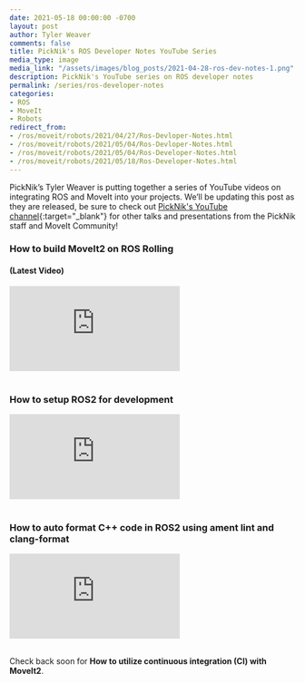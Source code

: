 ```yaml
---
date: 2021-05-18 00:00:00 -0700
layout: post
author: Tyler Weaver
comments: false
title: PickNik's ROS Developer Notes YouTube Series
media_type: image
media_link: "/assets/images/blog_posts/2021-04-28-ros-dev-notes-1.png"
description: PickNik's YouTube series on ROS developer notes
permalink: /series/ros-developer-notes
categories:
- ROS
- MoveIt
- Robots
redirect_from:
- /ros/moveit/robots/2021/04/27/Ros-Devloper-Notes.html
- /ros/moveit/robots/2021/05/04/Ros-Devloper-Notes.html
- /ros/moveit/robots/2021/05/04/Ros-Developer-Notes.html
- /ros/moveit/robots/2021/05/18/Ros-Developer-Notes.html
---
```


PickNik’s Tyler Weaver is putting together a series of YouTube videos on integrating ROS and MoveIt into your projects. We’ll be updating this post as they are released, be sure to check out  [PickNik's YouTube channel](https://www.youtube.com/channel/UCF7Yy57ZE2WNYeeXKEu8JQA){:target="_blank"} for other talks and presentations from the PickNik staff and MoveIt Community!

### How to build MoveIt2 on ROS Rolling ###
#### (Latest Video) ####
<div class="iframe-container">
<div class="text-center">
<iframe src="https://www.youtube-nocookie.com/embed/FgIK27jN4bk" title="YouTube video player" frameborder="0" allow="accelerometer; autoplay; clipboard-write; encrypted-media; gyroscope; picture-in-picture" allowfullscreen></iframe>
</div>
</div>
<br>

### How to setup ROS2 for development ###
<div class="iframe-container">
<div class="text-center">
<iframe src="https://www.youtube-nocookie.com/embed/XkZ-xXV-8Uc" title="YouTube video player" frameborder="0" allow="accelerometer; autoplay; clipboard-write; encrypted-media; gyroscope; picture-in-picture" allowfullscreen></iframe>
</div>
</div>
<br>

### How to auto format C++ code in ROS2 using ament lint and clang-format ###

<div class="iframe-container">
<div class="text-center">
<iframe src="https://www.youtube-nocookie.com/embed/2gIyu09UEC8" title="YouTube video player" frameborder="0" allow="accelerometer; autoplay; clipboard-write; encrypted-media; gyroscope; picture-in-picture" allowfullscreen></iframe>
</div>
</div>
<br>

Check back soon for **How to utilize continuous integration (CI) with MoveIt2**.
